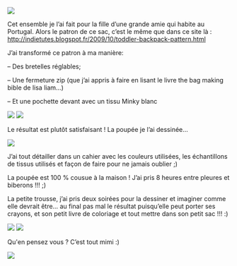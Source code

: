 ![](/static/images/thumbs/capture-d_c3a9cran-2014-11-02-c3a0-21-34-42.png)

Cet ensemble je l’ai fait pour la fille d’une grande amie qui habite au Portugal. Alors le patron de ce sac, c’est le même que dans ce site là : http://indietutes.blogspot.fr/2009/10/toddler-backpack-pattern.html

J’ai transformé ce patron à ma manière:

– Des bretelles réglables;

– Une fermeture zip (que j’ai appris à faire en lisant le livre the bag making bible de lisa liam…)

– Et une pochette devant avec un tissu Minky blanc

![](/static/images/thumbs/dsc05327.png)
![](/static/images/thumbs/dsc05328.png)

Le résultat est plutôt satisfaisant ! La poupée je l’ai dessinée…

![](/static/images/thumbs/capture-d_c3a9cran-2014-11-02-c3a0-21-28-55.png)

J’ai tout détailler dans un cahier avec les couleurs utilisées, les échantillons de tissus utilisés et façon de faire pour ne jamais oublier ;)

La poupée est 100 % cousue à la maison ! J’ai pris 8 heures entre pleures et biberons !!! ;)

La petite trousse, j’ai pris deux soirées pour la dessiner et imaginer comme elle devrait être… au final pas mal le résultat puisqu’elle peut porter ses crayons, et son petit livre de coloriage et tout mettre dans son petit sac !!! :)

![](/static/images/thumbs/dsc05319.png)
![](/static/images/thumbs/dsc05320.png)

Qu'en pensez vous ? C’est tout mimi :)

![](/static/images/thumbs/image5.png)
